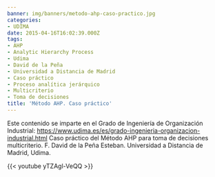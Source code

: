 ```yaml
---
banner: img/banners/metodo-ahp-caso-practico.jpg
categories:
- UDIMA
date: 2015-04-16T16:02:39.000Z
tags:
- AHP
- Analytic Hierarchy Process
- Udima
- David de la Peña
- Universidad a Distancia de Madrid
- Caso práctico
- Proceso analítica jerárquico
- Multicriterio
- Toma de decisiones
title: 'Método AHP. Caso práctico'
---
```


Este contenido se imparte en el Grado de Ingeniería de  Organización Industrial:
https://www.udima.es/es/grado-ingenieria-organizacion-industrial.html
Caso práctico del Método AHP para toma de decisiones multicriterio.
F. David de la Peña Esteban.
Universidad a Distancia de Madrid, Udima.

{{< youtube yTZAgl-VeQQ >}}
